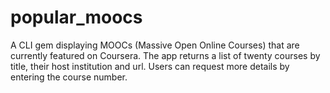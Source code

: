 # popular_moocs
A CLI gem displaying MOOCs (Massive Open Online Courses) that are currently featured on Coursera.
The app returns a list of twenty courses by title, their host institution and url. Users can request more details by entering the course number. 
